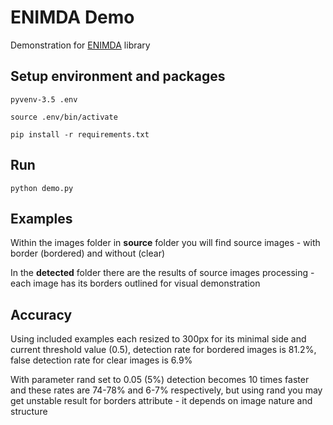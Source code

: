 # ENIMDA Demo

Demonstration for [ENIMDA](https://github.com/embali/enimda/) library


## Setup environment and packages

```
pyvenv-3.5 .env

source .env/bin/activate

pip install -r requirements.txt
```


## Run

```
python demo.py
```


## Examples

Within the images folder in **source** folder you will find source images - with
border (bordered) and without (clear)

In the **detected** folder there are the results of source images processing - 
each image has its borders outlined for visual demonstration


## Accuracy

Using included examples each resized to 300px for its minimal side and current
threshold value (0.5), detection rate for bordered images is 81.2%, false
detection rate for clear images is 6.9%

With parameter rand set to 0.05 (5%) detection becomes 10 times faster and these
rates are 74-78% and 6-7% respectively, but using rand you may get unstable result
for borders attribute - it depends on image nature and structure
